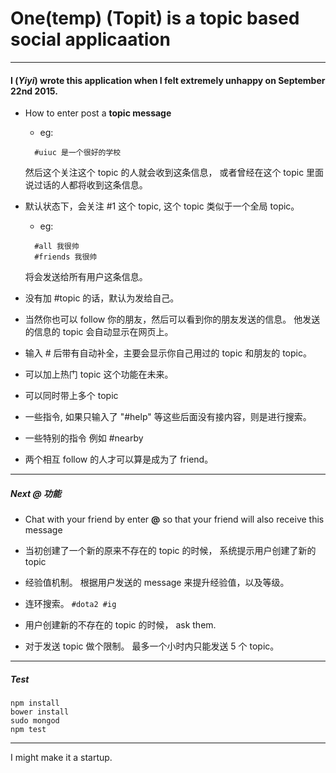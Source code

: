 # One(temp) (Topit) is a topic based social applicaation
---
#### I (*Yiyi*) wrote this application when I felt extremely unhappy on September 22nd 2015.

* How to enter post a **topic message**  
  * eg:
  ```
    #uiuc 是一个很好的学校
  ```
    然后这个关注这个 topic 的人就会收到这条信息， 或者曾经在这个 topic 里面说过话的人都将收到这条信息。

* 默认状态下，会关注 #1 这个 topic, 这个 topic 类似于一个全局 topic。
  * eg:
  ```
    #all 我很帅
    #friends 我很帅
  ```
  将会发送给所有用户这条信息。

* 没有加 #topic 的话，默认为发给自己。

* 当然你也可以 follow 你的朋友，然后可以看到你的朋友发送的信息。 他发送的信息的 topic 会自动显示在网页上。

* 输入 # 后带有自动补全，主要会显示你自己用过的 topic 和朋友的 topic。  

* 可以加上热门 topic 这个功能在未来。

* 可以同时带上多个 topic

* 一些指令, 如果只输入了 "#help" 等这些后面没有接内容，则是进行搜索。

* 一些特别的指令 例如 #nearby

* 两个相互 follow 的人才可以算是成为了 friend。
---
##### Next @ 功能

* Chat with your friend by enter **@** so that your friend will also receive this message

* 当初创建了一个新的原来不存在的 topic 的时候， 系统提示用户创建了新的 topic  

* 经验值机制。 根据用户发送的 message 来提升经验值，以及等级。

* 连环搜索。 ```#dota2 #ig```

* 用户创建新的不存在的 topic 的时候， ask them.

* 对于发送 topic 做个限制。 最多一个小时内只能发送 5 个 topic。
---
##### Test
```
npm install
bower install
sudo mongod
npm test
```
---
I might make it a startup.
